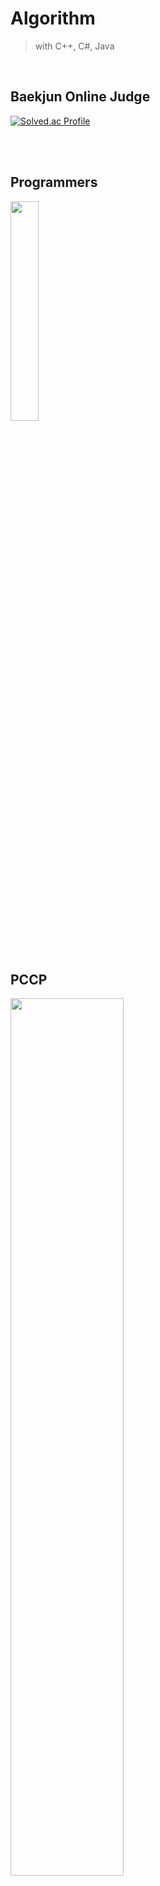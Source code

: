# Algorithm
 > with C++, C#, Java

<br/>

## Baekjun Online Judge
[![Solved.ac Profile](http://mazassumnida.wtf/api/v2/generate_badge?boj=kssong91)](https://solved.ac/kssong91/)

<br/>
<br/>

## Programmers
<img src="https://github.com/SikPang/Algorithm/assets/87380790/078d7633-d1b1-4e04-98f6-4acc8e409b79" width="30%"/>

<br/>
<br/>
<br/>

## PCCP
<img src="https://github.com/SikPang/ProblemSolving/assets/87380790/b6fd041a-b4d7-4f53-b509-3f06d2b4760d" width="60%"/>

<br/>

